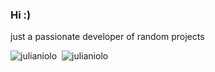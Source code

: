 ### Hi :)
just a passionate developer of random projects


<!--
<p align="left"> <img src="https://komarev.com/ghpvc/?username=julianiolo&label=Profile%20views&color=0e75b6&style=flat" alt="julianiolo" /> </p>

<p align="left">
<a href="https://github.com/ryo-ma/github-profile-trophy"><img src="https://github-profile-trophy.vercel.app/?username=julianiolo" alt="julianiolo" /></a> 
</p>
-->

<!--
![julianiolo](https://github-readme-stats.vercel.app/api?username=julianiolo&show_icons=true&locale=en)
![julianiolo](https://github-readme-stats.vercel.app/api/top-langs?username=julianiolo&show_icons=true&locale=en&layout=compact)
-->

<p>
<img align="top" src="https://github-readme-stats.vercel.app/api?username=julianiolo&show_icons=true&locale=en&layout=compact" alt="julianiolo" />
&nbsp;<img align="top" src="https://github-readme-stats.vercel.app/api/top-langs?username=julianiolo&show_icons=true&locale=en&layout=compact" alt="julianiolo" />
</p>

<!--
**Julianiolo/Julianiolo** is a ✨ _special_ ✨ repository because its `README.md` (this file) appears on your GitHub profile.
-->
